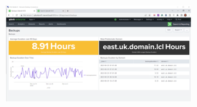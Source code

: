 
<img src="https://github.com/Nisha318/Splunk-Projects/blob/main/Create%20Dashboard%20in%20Splunk/Splunk%20Dashboard.png">
